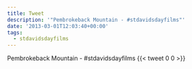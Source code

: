 ```yaml
---
title: Tweet
description: '"Pembrokeback Mountain - #stdavidsdayfilms"'
date: '2013-03-01T12:03:40+00:00'
tags:
  - stdavidsdayfilms
---
```

Pembrokeback Mountain - #stdavidsdayfilms
      {{< tweet 0 0 >}}
    
